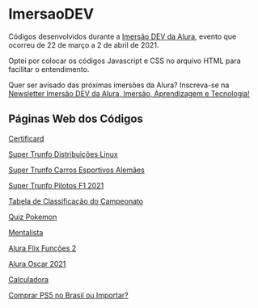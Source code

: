 # ImersaoDEV
Códigos desenvolvidos durante a [Imersão DEV da Alura](https://imersao.dev), evento que ocorreu de 22 de março a 2 de abril de 2021.

Optei por colocar os códigos Javascript e CSS no arquivo HTML para facilitar o entendimento.

Quer ser avisado das próximas imersões da Alura? Inscreva-se na [Newsletter Imersão DEV da Alura, Imersão, Aprendizagem e Tecnologia!](https://www.alura.com.br/imersao)

## Páginas Web dos Códigos

[Certificard](https://ducrz.github.io/ImersaoDEV/certificard.html)

[Super Trunfo Distribuições Linux](https://ducrz.github.io/ImersaoDEV/super-trunfo-distribuicoes-linux.html.html)

[Super Trunfo Carros Esportivos Alemães](https://ducrz.github.io/ImersaoDEV/super-trunfo-carros-esportivos-alemaes.html)

[Super Trunfo Pilotos F1 2021](https://ducrz.github.io/ImersaoDEV/super-trunfo-pilotos-f1-2021.html)

[Tabela de Classificação do Campeonato](https://ducrz.github.io/ImersaoDEV/tabela-de-classificacao-do-campeonato.html)

[Quiz Pokemon](https://ducrz.github.io/ImersaoDEV/quiz-pokemon.html)

[Mentalista](https://ducrz.github.io/ImersaoDEV/mentalista.html)

[Alura Flix Funções 2](https://ducrz.github.io/ImersaoDEV/alura-flix-2-funcoes.html)

[Alura Oscar 2021](https://ducrz.github.io/ImersaoDEV/alura-oscar-2021.html)

[Calculadora](https://ducrz.github.io/ImersaoDEV/calculadora.html)

[Comprar PS5 no Brasil ou Importar?](https://ducrz.github.io/ImersaoDEV/comprar-ps5-ou-importar.html)

